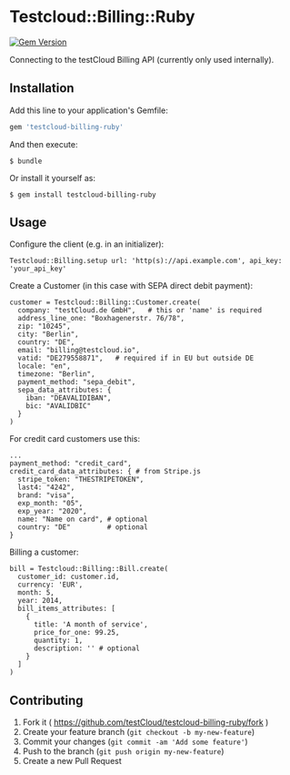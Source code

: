 # Testcloud::Billing::Ruby

[![Gem Version](https://badge.fury.io/rb/testcloud-billing-ruby.svg)](http://badge.fury.io/rb/testcloud-billing-ruby)

Connecting to the testCloud Billing API (currently only used internally).

## Installation

Add this line to your application's Gemfile:

```ruby
gem 'testcloud-billing-ruby'
```

And then execute:

    $ bundle

Or install it yourself as:

    $ gem install testcloud-billing-ruby

## Usage

Configure the client (e.g. in an initializer):

    Testcloud::Billing.setup url: 'http(s)://api.example.com', api_key: 'your_api_key'


Create a Customer (in this case with SEPA direct debit payment):

    customer = Testcloud::Billing::Customer.create(
      company: "testCloud.de GmbH",   # this or 'name' is required
      address_line_one: "Boxhagenerstr. 76/78",
      zip: "10245",
      city: "Berlin",
      country: "DE",
      email: "billing@testcloud.io",
      vatid: "DE279558871",   # required if in EU but outside DE
      locale: "en",
      timezone: "Berlin",
      payment_method: "sepa_debit",
      sepa_data_attributes: {
        iban: "DEAVALIDIBAN",
        bic: "AVALIDBIC"
      }
    )

For credit card customers use this:

    ...
    payment_method: "credit_card",
    credit_card_data_attributes: { # from Stripe.js
      stripe_token: "THESTRIPETOKEN",
      last4: "4242",
      brand: "visa",
      exp_month: "05",
      exp_year: "2020",
      name: "Name on card", # optional
      country: "DE"         # optional
    }


Billing a customer:

    bill = Testcloud::Billing::Bill.create(
      customer_id: customer.id,
      currency: 'EUR',
      month: 5,
      year: 2014,
      bill_items_attributes: [
        {
          title: 'A month of service',
          price_for_one: 99.25,
          quantity: 1,
          description: '' # optional
        }
      ]
    )


## Contributing

1. Fork it ( https://github.com/testCloud/testcloud-billing-ruby/fork )
2. Create your feature branch (`git checkout -b my-new-feature`)
3. Commit your changes (`git commit -am 'Add some feature'`)
4. Push to the branch (`git push origin my-new-feature`)
5. Create a new Pull Request
